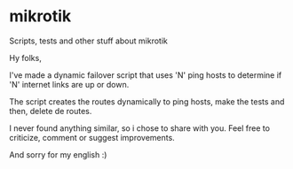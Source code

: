 # mikrotik
Scripts, tests and other stuff about mikrotik

Hy folks,

I've made a dynamic failover script that uses 'N' ping hosts to determine if 'N' internet links are up or down.

The script creates the routes dynamically to ping hosts, make the tests and then, delete de routes.

I never found anything similar, so i chose to share with you. Feel free to criticize, comment or suggest improvements.

And sorry for my english :)
